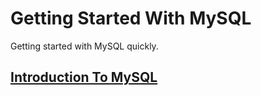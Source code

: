 # Getting Started With MySQL
Getting started with MySQL quickly.

## [Introduction To MySQL](introduction_to_mysql.md)
